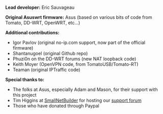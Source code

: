 **Lead developer:** Eric Sauvageau

**Original Asuswrt firmware:** Asus (based on various bits of code from Tomato, DD-WRT, OpenWRT, etc...)

**Additional contributions:** 
* Igor Pavlov (original no-ip.com support, now part of the official firmware)
* Shantanugoel (original Github repo)
* Phuzi0n on the DD-WRT forums (new NAT loopback code)
* Keith Moyer (OpenVPN code, from TomatoUSB/Tomato-RT)
* Teaman (original IPTraffic code)

**Special thanks to:**
* The folks at Asus, especially Adam and Mason, for their support with this project
* Tim Higgins at [SmallNetBuilder](http://www.smallnetbuilder.com/) for hosting our [support forum](http://forums.smallnetbuilder.com/forumdisplay.php?f=42)
* Those who have donated through Paypal
